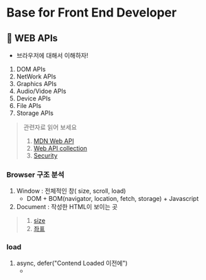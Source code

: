 # Base for Front End Developer

## 🌟 WEB APIs

- 브라우저에 대해서 이해하자!

1. DOM APIs
2. NetWork APIs
3. Graphics APIs
4. Audio/Vidoe APIs
5. Device APIs
6. File APIs
7. Storage APIs

> 관련자료 읽어 보세요
>
> 1. [MDN Web API](https://developer.mozilla.org/en-US/docs/Learn/JavaScript/Client-side_web_APIs/Introduction)
> 2. [Web API collection](https://developer.mozilla.org/en-US/docs/Web/API)
> 3. [Security](https://www.thoughtco.com/what-javascript-cannot-do-2037666)

### Browser 구조 분석

1. Window : 전체적인 창( size, scroll, load)
   - DOM + BOM(navigator, location, fetch, storage) + Javascript
2. Document : 작성한 HTML이 보이는 곳

> 1.  [size](https://nomadgeoniljang.github.io/2020-front-101/window-size/)
> 2.  [좌표](https://nomadgeoniljang.github.io/2020-front-101/window-position)

### load

1. async, defer("Contend Loaded 이전에")
   - <script src="" defer or async>
2. window.addEventListener("load",()=>{})
   - 모든리소스 로딩 (image, css, js...etc)
   - "DOMContentLoaded" : only HTML
   - "beforeunload" - 페이지에서 나갈떄 발생
   - "unload" - resource is being unload

### PROJECT

- [project1](https://nomadgeoniljang.github.io/2020-front-101/project1-coordinates/)
- [project2](https://nomadgeoniljang.github.io/2020-front-101/project2-rabbits/)

## 💥 DOM 정복하자!

- [DOM](https://developer.mozilla.org/en-US/docs/Web/API/Document_Object_Model/Introduction)
- [DOM API](https://developer.mozilla.org/en-US/docs/Web/API/HTML_DOM_API)

1. Document Object Model
   - 브라우저는 HTML tag를 분석해서 Node로 만든다 -> DOM Tree🌴 를 만든다!!!.
   - HTML tag는 그와 같은 엘레먼드가 있다. (Memory에 저장이 된다.)
   - Event Target <- Node <- (Document, Element(HTMLElement), Text)

### 1️⃣ Node

- [Node](https://developer.mozilla.org/en-US/docs/Web/API/Node)
- [Event Target](https://developer.mozilla.org/en-US/docs/Web/API/EventTarget)

1. 모든 노드는 이벤트 타겟이다.
   - addEventListener()
   - removeEventListener()
   - dispatchEvent()

### 2️⃣ CSSOM

- [CSSOM](https://developer.mozilla.org/en-US/docs/Web/API/CSS_Object_Model)

1. (HTML)DOM + CSS(external, embedded, inline, user-aget stylesheet) = CSSON
   - compute styles based on CSS cascading rules

![CSSOM](https://raw.githubusercontent.com/nomadGeonilJang/2020-front-101/master/images/csson.png)

### 3️⃣ ⚜️ 성능보장 렌더링 순서!!!

1. Critical rendering path
   - request/response -> loading ->scripting -> redering -> layout -> painting
   1. Construction
      - DOM + CSSOM + RenderTree
   2. Operation
      - Layout + Paint + Composition

![render](https://raw.githubusercontent.com/nomadGeonilJang/2020-front-101/master/images/render.png)
